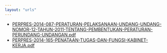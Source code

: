 ```yaml
---
layout: "urls"
---
```

* [PERPRES-2014-087-PERATURAN-PELAKSANAAN-UNDANG-UNDANG-NOMOR-12-TAHUN-2011-TENTANG-PEMBENTUKAN-PERATURAN-PERUNDANG-UNDANGAN.pdf](PERPRES-2014-087-PERATURAN-PELAKSANAAN-UNDANG-UNDANG-NOMOR-12-TAHUN-2011-TENTANG-PEMBENTUKAN-PERATURAN-PERUNDANG-UNDANGAN.pdf)
* [PERPRES-2014-165-PENATAAN-TUGAS-DAN-FUNGSI-KABINET-KERJA.pdf](PERPRES-2014-165-PENATAAN-TUGAS-DAN-FUNGSI-KABINET-KERJA.pdf)
